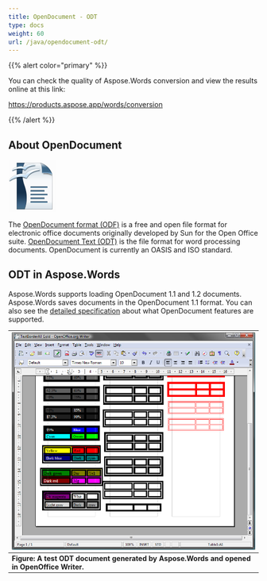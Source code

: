 ```yaml
---
title: OpenDocument - ODT
type: docs
weight: 60
url: /java/opendocument-odt/
---
```


{{% alert color="primary" %}} 

You can check the quality of Aspose.Words conversion and view the results online at this link:

<https://products.aspose.app/words/conversion>

{{% /alert %}} 


## **About OpenDocument**
![todo:image_alt_text](opendocument-odt_1.png)

The [OpenDocument format (ODF)](http://en.wikipedia.org/wiki/OpenDocument) is a free and open file format for electronic office documents originally developed by Sun for the Open Office suite. [OpenDocument Text (ODT)](https://wiki.fileformat.com/word-processing/odt/) is the file format for word processing documents. OpenDocument is currently an OASIS and ISO standard.
## **ODT in Aspose.Words**
Aspose.Words supports loading OpenDocument 1.1 and 1.2 documents. Aspose.Words saves documents in the OpenDocument 1.1 format. You can also see the [detailed specification](/words/java/document-interoperability/) about what OpenDocument features are supported.

|![todo:image_alt_text](opendocument-odt_2.png)|
| :- |
|**Figure: A test ODT document generated by Aspose.Words and opened in OpenOffice Writer.**|

